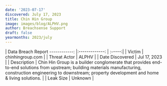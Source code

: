 ```yaml
---
date: '2023-07-17'
discovered: July 17, 2023
title: Chin Hin Group
image: images/blog/ALPHV.png
author: Breachsense Support
draft: false
yearmonths: 2023/july
---
```



| Data Breach Report
------------:     |:-------------:    | :-----:|
| Victim      | chinhingroup.com      | 
| Threat Actor      | ALPHV      | 
| Date Discovered      | Jul 17, 2023      | 
| Description      | Chin Hin Group is a builder conglomerate that provides end-to-end solutions from upstream; building materials manufacturing, construction engineering to downstream; property development and home & living solutions.      | 
| Leak Size      | Unknown      | 

